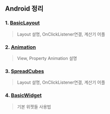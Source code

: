 ## Android 정리

### 1. [BasicLayout](https://github.com/mnisdh/Android/tree/master/android/BasicLayout)
  > Layout 설명, OnClickListener연결, 계산기 어플


### 2. [Animation](https://github.com/mnisdh/Android/tree/master/android/Animation)
  > View, Property Animation 설명


### 3. [SpreadCubes](https://github.com/mnisdh/Android/tree/master/android/SpreadCubes)
  > Layout 설명, OnClickListener연결, 계산기 어플


### 4. [BasicWidget](https://github.com/mnisdh/Android/tree/master/android/BasicWidget)
  > 기본 위젯들 사용법
